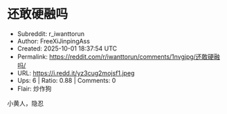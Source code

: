 # 还敢硬融吗

- Subreddit: r_iwanttorun
- Author: FreeXiJinpingAss
- Created: 2025-10-01 18:37:54 UTC
- Permalink: https://reddit.com/r/iwanttorun/comments/1nvgjpg/还敢硬融吗/
- URL: https://i.redd.it/yz3cug2mojsf1.jpeg
- Ups: 6 | Ratio: 0.88 | Comments: 0
- Flair: 炒作狗


小黄人，隐忍

